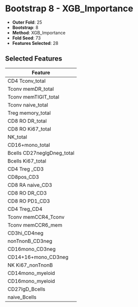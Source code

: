 # Bootstrap 8 - XGB_Importance

- **Outer Fold**: 25
- **Bootstrap**: 8
- **Method**: XGB_Importance
- **Fold Seed**: 73
- **Features Selected**: 28

## Selected Features

| Feature |
|---------|
| CD4 Tconv_total |
| Tconv memDR_total |
| Tconv memTIGIT_total |
| Tconv naive_total |
| Treg memory_total |
| CD8 RO DR_total |
| CD8 RO Ki67_total |
| NK_total |
| CD16+mono_total |
| Bcells CD27negIgDneg_total |
| Bcells Ki67_total |
| CD4 Treg _CD3 |
| CD8pos_CD3 |
| CD8 RA naive_CD3 |
| CD8 RO DR_CD3 |
| CD8 RO PD1_CD3 |
| CD4 Treg_CD4 |
| Tconv memCCR4_Tconv |
| Tconv memCCR6_mem |
| CD3hi_CD4neg |
| nonTnonB_CD3neg |
| CD16mono_CD3neg |
| CD14+16+mono_CD3neg |
| NK Ki67_nonTnonB |
| CD14mono_myeloid |
| CD16mono_myeloid |
| CD27IgD_Bcells |
| naive_Bcells |
